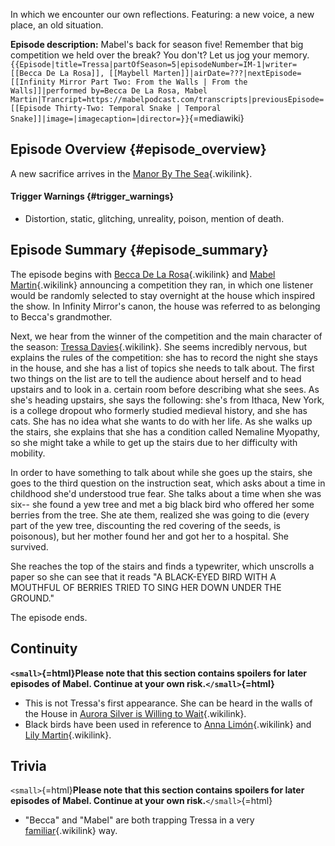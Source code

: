 In which we encounter our own reflections. Featuring: a new voice, a new
place, an old situation.

**Episode description:** Mabel\'s back for season five! Remember that
big competition we held over the break? You don\'t? Let us jog your
memory.
`{{Episode|title=Tressa|partOfSeason=5|episodeNumber=IM-1|writer=[[Becca De La Rosa]], [[Maybell Marten]]|airDate=???|nextEpisode=[[Infinity Mirror Part Two: From the Walls | From the Walls]]|performed by=Becca De La Rosa, Mabel Martin|Trancript=https://mabelpodcast.com/transcripts|previousEpisode=[[Episode Thirty-Two: Temporal Snake | Temporal Snake]]|image=|imagecaption=|director=}}`{=mediawiki}

## Episode Overview {#episode_overview}

A new sacrifice arrives in the [Manor By The
Sea](The_House "Manor By The Sea"){.wikilink}.

#### **Trigger Warnings** {#trigger_warnings}

- Distortion, static, glitching, unreality, poison, mention of death.

## Episode Summary {#episode_summary}

The episode begins with [Becca De La
Rosa](Becca_De_La_Rosa "Becca De La Rosa"){.wikilink} and [Mabel
Martin](Maybell_Marten "Mabel Martin"){.wikilink} announcing a
competition they ran, in which one listener would be randomly selected
to stay overnight at the house which inspired the show. In Infinity
Mirror\'s canon, the house was referred to as belonging to Becca\'s
grandmother.

Next, we hear from the winner of the competition and the main character
of the season: [Tressa
Davies](Tressa_Davies "Tressa Davies"){.wikilink}. She seems incredibly
nervous, but explains the rules of the competition: she has to record
the night she stays in the house, and she has a list of topics she needs
to talk about. The first two things on the list are to tell the audience
about herself and to head upstairs and to look in a. certain room before
describing what she sees. As she\'s heading upstairs, she says the
following: she\'s from Ithaca, New York, is a college dropout who
formerly studied medieval history, and she has cats. She has no idea
what she wants to do with her life. As she walks up the stairs, she
explains that she has a condition called Nemaline Myopathy, so she might
take a while to get up the stairs due to her difficulty with mobility.

In order to have something to talk about while she goes up the stairs,
she goes to the third question on the instruction seat, which asks about
a time in childhood she\'d understood true fear. She talks about a time
when she was six\-- she found a yew tree and met a big black bird who
offered her some berries from the tree. She ate them, realized she was
going to die (every part of the yew tree, discounting the red covering
of the seeds, is poisonous), but her mother found her and got her to a
hospital. She survived.

She reaches the top of the stairs and finds a typewriter, which
unscrolls a paper so she can see that it reads "A BLACK-EYED BIRD WITH A
MOUTHFUL OF BERRIES TRIED TO SING HER DOWN UNDER THE GROUND."

The episode ends.

## Continuity

**`<small>`{=html}Please note that this section contains spoilers for
later episodes of Mabel. Continue at your own risk.`</small>`{=html}**

- This is not Tressa\'s first appearance. She can be heard in the walls
  of the House in [Aurora Silver is Willing to
  Wait](Episode_Twenty-Nine:_Aurora_Silver_is_Willing_to_Wait "Aurora Silver is Willing to Wait"){.wikilink}.
- Black birds have been used in reference to [Anna
  Limón](Anna_Limón "Anna Limón"){.wikilink} and [Lily
  Martin](Lily_Martin "Lily Martin"){.wikilink}.

## Trivia

`<small>`{=html}**Please note that this section contains spoilers for
later episodes of Mabel. Continue at your own risk.**`</small>`{=html}

- \"Becca\" and \"Mabel\" are both trapping Tressa in a very
  [familiar](Episode_Eight:_Freeze "familiar"){.wikilink} way.
